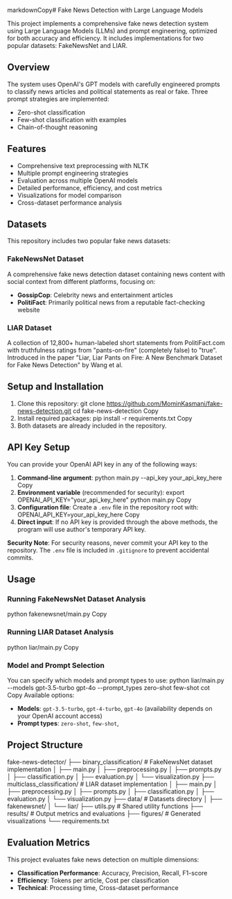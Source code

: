 markdownCopy# Fake News Detection with Large Language Models

This project implements a comprehensive fake news detection system using Large Language Models (LLMs) and prompt engineering, optimized for both accuracy and efficiency. It includes implementations for two popular datasets: FakeNewsNet and LIAR.

## Overview

The system uses OpenAI's GPT models with carefully engineered prompts to classify news articles and political statements as real or fake. Three prompt strategies are implemented:
- Zero-shot classification
- Few-shot classification with examples
- Chain-of-thought reasoning

## Features

- Comprehensive text preprocessing with NLTK
- Multiple prompt engineering strategies
- Evaluation across multiple OpenAI models
- Detailed performance, efficiency, and cost metrics
- Visualizations for model comparison
- Cross-dataset performance analysis

## Datasets

This repository includes two popular fake news datasets:

### FakeNewsNet Dataset
A comprehensive fake news detection dataset containing news content with social context from different platforms, focusing on:
- **GossipCop**: Celebrity news and entertainment articles
- **PolitiFact**: Primarily political news from a reputable fact-checking website

### LIAR Dataset
A collection of 12,800+ human-labeled short statements from PolitiFact.com with truthfulness ratings from "pants-on-fire" (completely false) to "true". Introduced in the paper "Liar, Liar Pants on Fire: A New Benchmark Dataset for Fake News Detection" by Wang et al.

## Setup and Installation

1. Clone this repository:
git clone https://github.com/MominKasmani/fake-news-detection.git
cd fake-news-detection
Copy
2. Install required packages:
pip install -r requirements.txt
Copy
3. Both datasets are already included in the repository.

## API Key Setup

You can provide your OpenAI API key in any of the following ways:

1. **Command-line argument**:
python main.py --api_key your_api_key_here
Copy
2. **Environment variable** (recommended for security):
export OPENAI_API_KEY="your_api_key_here"
python main.py
Copy
3. **Configuration file**:
Create a `.env` file in the repository root with:
OPENAI_API_KEY=your_api_key_here
Copy
4. **Direct input**:
If no API key is provided through the above methods, the program will use author's temporary API key.

**Security Note**: For security reasons, never commit your API key to the repository. The `.env` file is included in `.gitignore` to prevent accidental commits.

## Usage

### Running FakeNewsNet Dataset Analysis
python fakenewsnet/main.py
Copy
### Running LIAR Dataset Analysis
python liar/main.py
Copy
### Model and Prompt Selection

You can specify which models and prompt types to use:
python liar/main.py --models gpt-3.5-turbo gpt-4o --prompt_types zero-shot few-shot cot
Copy
Available options:
- **Models**: `gpt-3.5-turbo`, `gpt-4-turbo`, `gpt-4o` (availability depends on your OpenAI account access)
- **Prompt types**: `zero-shot`, `few-shot`,


## Project Structure
fake-news-detector/
├── binary_classification/         # FakeNewsNet dataset implementation
│   ├── main.py
│   ├── preprocessing.py
│   ├── prompts.py
│   ├── classification.py
│   ├── evaluation.py
│   └── visualization.py
├── multiclass_classification/                # LIAR dataset implementation
│   ├── main.py
│   ├── preprocessing.py
│   ├── prompts.py
│   ├── classification.py
│   ├── evaluation.py
│   └── visualization.py
├── data/                # Datasets directory
│   ├── fakenewsnet/
│   └── liar/
├── utils.py             # Shared utility functions
├── results/             # Output metrics and evaluations
├── figures/             # Generated visualizations
└── requirements.txt

## Evaluation Metrics

This project evaluates fake news detection on multiple dimensions:
- **Classification Performance**: Accuracy, Precision, Recall, F1-score
- **Efficiency**: Tokens per article, Cost per classification
- **Technical**: Processing time, Cross-dataset performance
